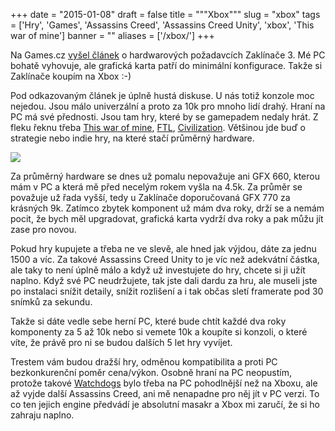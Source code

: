 
+++
date = "2015-01-08"
draft = false
title = """Xbox"""
slug = "xbox"
tags = ['Hry', 'Games', 'Assassins Creed', 'Assassins Creed Unity', 'xbox', 'This war of mine']
banner = ""
aliases = ['/xbox/']
+++

Na Games.cz [vyšel článek](http://games.tiscali.cz/hardware/porovnejte-sve-sestavy-s-hardwarovymi-pozadavky-zaklinac-3-246627) o hardwarových požadavcích Zaklínače 3. Mé PC bohatě vyhovuje, ale grafická karta patří do minimální konfigurace. Takže si Zaklínače koupím na Xbox :-)

Pod odkazovaným článek je úplně hustá diskuse. U nás totiž konzole moc nejedou. Jsou málo univerzální a proto za 10k pro mnoho lidí drahý. Hraní na PC má své přednosti. Jsou tam hry, které by se gamepadem nedaly hrát. Z fleku řeknu třeba [This war of mine](http://www.11bitstudios.com/games/16/this-war-of-mine), [FTL](http://www.ftlgame.com/), [Civilization](http://www.civilization5.com/). Většinou jde buď o strategie nebo indie hry, na které stačí průměrný hardware.

![](/images/2015/01/xbox-one-featured-image.png)

Za průměrný hardware se dnes už pomalu nepovažuje ani GFX 660, kterou mám v PC a která mě před necelým rokem vyšla na 4.5k. Za průměr se považuje už řada vyšší, tedy u Zaklínače doporučovaná GFX 770 za krásných 9k. Zatímco zbytek komponent už mám dva roky, drží se a nemám pocit, že bych měl upgradovat, grafická karta vydrží dva roky a pak můžu jít zase pro novou.

Pokud hry kupujete a třeba ne ve slevě, ale hned jak výjdou, dáte za jednu 1500 a víc. Za takové Assassins Creed Unity to je víc než adekvátní částka, ale taky to není úplně málo a když už investujete do hry, chcete si ji užít naplno. Když své PC neudržujete, tak jste dali dardu za hru, ale museli jste po instalaci snížit detaily, snížit rozlišení a i tak občas sletí framerate pod 30 snímků za sekundu.

Takže si dáte vedle sebe herní PC, které bude chtít každé dva roky komponenty za 5 až 10k nebo si vemete 10k a koupíte si konzoli, o které víte, že právě pro ni se budou dalších 5 let hry vyvíjet.

Trestem vám budou dražší hry, odměnou kompatibilita a proti PC bezkonkurenční poměr cena/výkon. Osobně hraní na PC neopustím, protože takové [Watchdogs](http://games.tiscali.cz/watch-dogs-14994) bylo třeba na PC pohodlnější než na Xboxu, ale až vyjde další Assassins Creed, ani mě nenapadne pro něj jít v PC verzi. To co ten jejich engine předvádí je absolutní masakr a Xbox mi zaručí, že si ho zahraju naplno.

